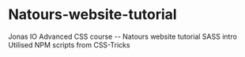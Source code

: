 # Natours-website-tutorial
Jonas IO Advanced CSS course -- Natours website tutorial
SASS intro
Utilised NPM scripts from CSS-Tricks
